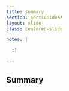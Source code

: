 ```yaml
---
title: summary
section: sectionideas
layout: slide
class: centered-slide

notes: |

  :)

---
```


## Summary
